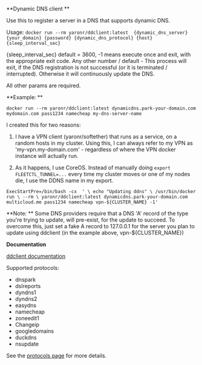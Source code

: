 **Dynamic DNS client
**

Use this to register a server in a DNS that supports dynamic DNS.

Usage:
`docker run --rm yaronr/ddclient:latest  {dynamic_dns_server} {your_domain} {password} {dynamic_dns_protocol} {host} {sleep_interval_sec}`

{sleep_interval_sec} default = 3600, -1 means execute once and exit, with the appropriate exit code. Any other number / default - This process will exit, if the DNS registration is not successful (or it is terminated / interrupted). Otherwise it will continuously update the DNS.

All other params are required.

**Example:
**

`docker run --rm yaronr/ddclient:latest dynamicdns.park-your-domain.com mydomain.com pass1234 namecheap my-dns-server-name
`

I created this for two reasons:

1) I have a VPN client (yaronr/softether) that runs as a service, on a random hosts in my cluster. Using this, I can always refer to my VPN as 'my-vpn.my-domain.com' - regardless of where the VPN docker instance will actually run.

2) As it happens, I use CoreOS. Instead of manually doing `export FLEETCTL_TUNNEL=...` every time my cluster moves or one of my nodes die, I use the DDNS name in my export.

`
ExecStartPre=/bin/bash -cx  ' \
  echo "Updating ddns" \
  /usr/bin/docker run \
  --rm \
  yaronr/ddclient:latest dynamicdns.park-your-domain.com multicloud.me pass1234 namecheap vpn-${CLUSTER_NAME} -1'
`

**Note:
**
Some DNS providers require that a DNS 'A' record of the type you're trying to update, will pre-exist, for the update to succeed. To overcome this, just set a fake A record to 127.0.0.1 for the server you plan to update using ddclient (in the example above, vpn-${CLUSTER_NAME})

**Documentation**

[ddclient documentation](https://sourceforge.net/p/ddclient/wiki/Home/)

Supported protocols: 

* dnspark
* dslreports
* dyndns1
* dyndns2
* easydns
* namecheap
* zoneedit1
* Changeip
* googledomains
* duckdns
* nsupdate

See the [protocols page](https://sourceforge.net/p/ddclient/wiki/protocols/) for more details.
